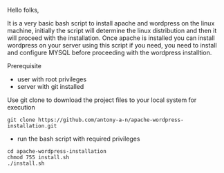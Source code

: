   Hello folks,
  
It is a very basic bash script to install apache and wordpress on the linux machine, initially the script will determine the linux distribution and then it will proceed with the installation.
Once apache is installed you can install wordpress on your server using this script if you need, you need to install and configure MYSQL before proceeding with the wordpress installtion.

Prerequisite

- user with root privileges
- server with git installed

 Use git clone to download the project files to your local system for execution
```
git clone https://github.com/antony-a-n/apache-wordpress-installation.git
 ```
- run the bash script with required privileges
```
cd apache-wordpress-installation
chmod 755 install.sh
./install.sh
```
